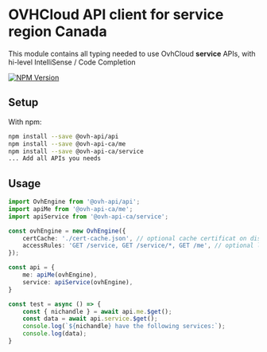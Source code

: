 # OVHCloud API client for **service** region Canada

This module contains all typing needed to use OvhCloud **service** APIs, with hi-level IntelliSense / Code Completion

[![NPM Version](https://img.shields.io/npm/v/@ovh-api-ca/service.svg?style=flat)](https://www.npmjs.org/package/@ovh-api-ca/service)

## Setup

With npm:

```bash
npm install --save @ovh-api/api
npm install --save @ovh-api-ca/me
npm install --save @ovh-api-ca/service
... Add all APIs you needs
```

## Usage

```typescript
import OvhEngine from '@ovh-api/api';
import apiMe from '@ovh-api-ca/me';
import apiService from '@ovh-api-ca/service';

const ovhEngine = new OvhEngine({ 
    certCache: './cert-cache.json', // optional cache certificat on disk.
    accessRules: 'GET /service, GET /service/*, GET /me', // optional limit the requested privileges.
});

const api = {
    me: apiMe(ovhEngine),
    service: apiService(ovhEngine),
}

const test = async () => {
    const { nichandle } = await api.me.$get();
    const data = await api.service.$get();
    console.log(`${nichandle} have the following services:`);
    console.log(data);
}
```
